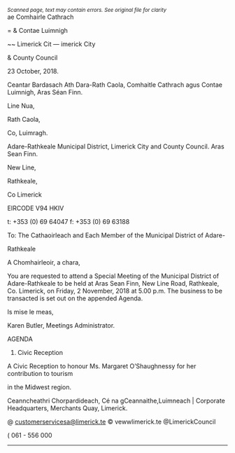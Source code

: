 *<small>Scanned page, text may contain errors. See original file for clarity</small>*  
ae Comhairle Cathrach

= & Contae Luimnigh

~~ Limerick Cit
— imerick City

& County Council

23 October, 2018.

Ceantar Bardasach Ath Dara-Rath Caola,
Comhaitle Cathrach agus Contae Luimnigh,
Aras Séan Finn.

Line Nua,

Rath Caola,

Co, Luimragh.

Adare-Rathkeale Municipal District,
Limerick City and County Council.
Aras Sean Finn.

New Line,

Rathkeale,

Co Limerick

EIRCODE V94 HKIV

t: +353 (0) 69 64047
f: +353 (0) 69 63188

To: The Cathaoirleach and Each Member of the Municipal District of Adare-

Rathkeale

A Chomhairleoir, a chara,

You are requested to attend a Special Meeting of the Municipal District of Adare-Rathkeale to be
held at Aras Sean Finn, New Line Road, Rathkeale, Co. Limerick, on Friday, 2 November, 2018 at
5.00 p.m. The business to be transacted is set out on the appended Agenda.

Is mise le meas,

Karen Butler,
Meetings Administrator.

AGENDA

1. Civic Reception

A Civic Reception to honour Ms. Margaret O’Shaughnessy for her contribution to tourism

in the Midwest region.

Ceanncheathri Chorpardideach, Cé na gCeannaithe,Luimneach |
Corporate Headquarters, Merchants Quay, Limerick.

@ customerservicesa@limerick.te
© vewwlimerick.te
@LimerickCouncil

( 061 - 556 000

---
